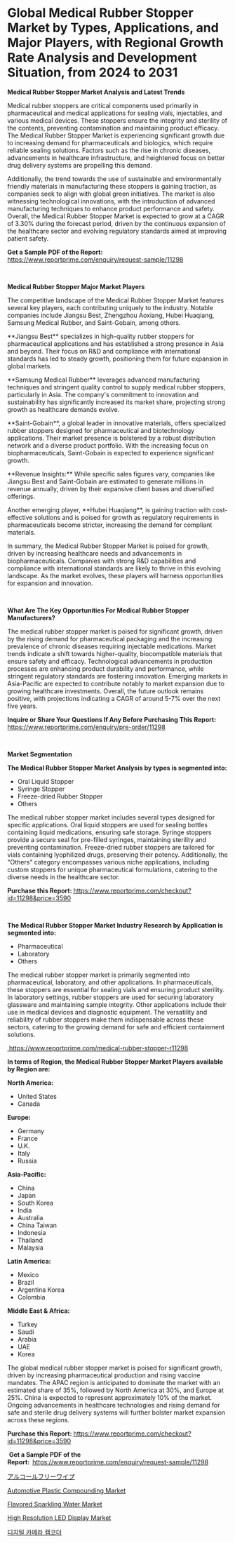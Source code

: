 <p><h1>Global Medical Rubber Stopper Market by Types, Applications, and Major Players, with Regional Growth Rate Analysis and Development Situation, from 2024 to 2031</h1></p><p><strong>Medical Rubber Stopper Market Analysis and Latest Trends</strong></p>
<p><p>Medical rubber stoppers are critical components used primarily in pharmaceutical and medical applications for sealing vials, injectables, and various medical devices. These stoppers ensure the integrity and sterility of the contents, preventing contamination and maintaining product efficacy. The Medical Rubber Stopper Market is experiencing significant growth due to increasing demand for pharmaceuticals and biologics, which require reliable sealing solutions. Factors such as the rise in chronic diseases, advancements in healthcare infrastructure, and heightened focus on better drug delivery systems are propelling this demand.</p><p>Additionally, the trend towards the use of sustainable and environmentally friendly materials in manufacturing these stoppers is gaining traction, as companies seek to align with global green initiatives. The market is also witnessing technological innovations, with the introduction of advanced manufacturing techniques to enhance product performance and safety. Overall, the Medical Rubber Stopper Market is expected to grow at a CAGR of 3.30% during the forecast period, driven by the continuous expansion of the healthcare sector and evolving regulatory standards aimed at improving patient safety.</p></p>
<p><strong>Get a Sample PDF of the Report:&nbsp;</strong> <a href="https://www.reportprime.com/enquiry/request-sample/11298">https://www.reportprime.com/enquiry/request-sample/11298</a></p>
<p>&nbsp;</p>
<p><strong>Medical Rubber Stopper Major Market Players</strong></p>
<p><p>The competitive landscape of the Medical Rubber Stopper Market features several key players, each contributing uniquely to the industry. Notable companies include Jiangsu Best, Zhengzhou Aoxiang, Hubei Huaqiang, Samsung Medical Rubber, and Saint-Gobain, among others.</p><p>**Jiangsu Best** specializes in high-quality rubber stoppers for pharmaceutical applications and has established a strong presence in Asia and beyond. Their focus on R&D and compliance with international standards has led to steady growth, positioning them for future expansion in global markets.</p><p>**Samsung Medical Rubber** leverages advanced manufacturing techniques and stringent quality control to supply medical rubber stoppers, particularly in Asia. The company's commitment to innovation and sustainability has significantly increased its market share, projecting strong growth as healthcare demands evolve.</p><p>**Saint-Gobain**, a global leader in innovative materials, offers specialized rubber stoppers designed for pharmaceutical and biotechnology applications. Their market presence is bolstered by a robust distribution network and a diverse product portfolio. With the increasing focus on biopharmaceuticals, Saint-Gobain is expected to experience significant growth.</p><p>**Revenue Insights:** While specific sales figures vary, companies like Jiangsu Best and Saint-Gobain are estimated to generate millions in revenue annually, driven by their expansive client bases and diversified offerings.</p><p>Another emerging player, **Hubei Huaqiang**, is gaining traction with cost-effective solutions and is poised for growth as regulatory requirements in pharmaceuticals become stricter, increasing the demand for compliant materials.</p><p>In summary, the Medical Rubber Stopper Market is poised for growth, driven by increasing healthcare needs and advancements in biopharmaceuticals. Companies with strong R&D capabilities and compliance with international standards are likely to thrive in this evolving landscape. As the market evolves, these players will harness opportunities for expansion and innovation.</p></p>
<p>&nbsp;</p>
<p><strong>What Are The Key Opportunities For Medical Rubber Stopper Manufacturers?</strong></p>
<p><p>The medical rubber stopper market is poised for significant growth, driven by the rising demand for pharmaceutical packaging and the increasing prevalence of chronic diseases requiring injectable medications. Market trends indicate a shift towards higher-quality, biocompatible materials that ensure safety and efficacy. Technological advancements in production processes are enhancing product durability and performance, while stringent regulatory standards are fostering innovation. Emerging markets in Asia-Pacific are expected to contribute notably to market expansion due to growing healthcare investments. Overall, the future outlook remains positive, with projections indicating a CAGR of around 5-7% over the next five years.</p></p>
<p><strong>Inquire or Share Your Questions If Any Before Purchasing This Report:</strong> <a href="https://www.reportprime.com/enquiry/pre-order/11298">https://www.reportprime.com/enquiry/pre-order/11298</a></p>
<p>&nbsp;</p>
<p><strong>Market Segmentation</strong></p>
<p><strong>The Medical Rubber Stopper Market Analysis by types is segmented into:</strong></p>
<p><ul><li>Oral Liquid Stopper</li><li>Syringe Stopper</li><li>Freeze-dried Rubber Stopper</li><li>Others</li></ul></p>
<p><p>The medical rubber stopper market includes several types designed for specific applications. Oral liquid stoppers are used for sealing bottles containing liquid medications, ensuring safe storage. Syringe stoppers provide a secure seal for pre-filled syringes, maintaining sterility and preventing contamination. Freeze-dried rubber stoppers are tailored for vials containing lyophilized drugs, preserving their potency. Additionally, the "Others" category encompasses various niche applications, including custom stoppers for unique pharmaceutical formulations, catering to the diverse needs in the healthcare sector.</p></p>
<p><strong>Purchase this Report:&nbsp;</strong><a href="https://www.reportprime.com/checkout?id=11298&price=3590">https://www.reportprime.com/checkout?id=11298&price=3590</a></p>
<p>&nbsp;</p>
<p><strong>The Medical Rubber Stopper Market Industry Research by Application is segmented into:</strong></p>
<p><ul><li>Pharmaceutical</li><li>Laboratory</li><li>Others</li></ul></p>
<p><p>The medical rubber stopper market is primarily segmented into pharmaceutical, laboratory, and other applications. In pharmaceuticals, these stoppers are essential for sealing vials and ensuring product sterility. In laboratory settings, rubber stoppers are used for securing laboratory glassware and maintaining sample integrity. Other applications include their use in medical devices and diagnostic equipment. The versatility and reliability of rubber stoppers make them indispensable across these sectors, catering to the growing demand for safe and efficient containment solutions.</p></p>
<p><a href="https://www.reportprime.com/medical-rubber-stopper-r11298">&nbsp;https://www.reportprime.com/medical-rubber-stopper-r11298</a></p>
<p><strong>In terms of Region, the Medical Rubber Stopper Market Players available by Region are:</strong></p>
<p>
    <p> <strong> North America: </strong>
        <ul>
            <li>United States</li>
            <li>Canada</li>
        </ul>
        </p> 
    <p> <strong> Europe: </strong>
        <ul>
            <li>Germany</li>
            <li>France</li>
            <li>U.K.</li>
            <li>Italy</li>
            <li>Russia</li>
        </ul>
        </p> 
    <p> <strong> Asia-Pacific: </strong>
        <ul>
            <li>China</li>
            <li>Japan</li>
            <li>South Korea</li>
            <li>India</li>
            <li>Australia</li>
            <li>China Taiwan</li>
            <li>Indonesia</li>
            <li>Thailand</li>
            <li>Malaysia</li>
        </ul>
        </p> 
    <p> <strong> Latin America: </strong>
        <ul>
            <li>Mexico</li>
            <li>Brazil</li>
            <li>Argentina Korea</li>
            <li>Colombia</li>
        </ul>
        </p> 
    <p> <strong> Middle East & Africa: </strong>
        <ul>
            <li>Turkey</li>
            <li>Saudi</li>
            <li>Arabia</li>
            <li>UAE</li>
            <li>Korea</li>
        </ul>
    </p>
    </p>
<p><p>The global medical rubber stopper market is poised for significant growth, driven by increasing pharmaceutical production and rising vaccine mandates. The APAC region is anticipated to dominate the market with an estimated share of 35%, followed by North America at 30%, and Europe at 25%. China is expected to represent approximately 10% of the market. Ongoing advancements in healthcare technologies and rising demand for safe and sterile drug delivery systems will further bolster market expansion across these regions.</p></p>
<p><strong>Purchase this Report: </strong><a href="https://www.reportprime.com/checkout?id=11298&price=3590">https://www.reportprime.com/checkout?id=11298&price=3590</a></p>
<p>&nbsp;<strong>Get a Sample PDF of the Report:&nbsp;&nbsp;</strong><a href="https://www.reportprime.com/enquiry/request-sample/11298">https://www.reportprime.com/enquiry/request-sample/11298</a></p>
<p><strong></strong></p>
<p><p><a href="https://medium.com/@claudekluttzyvh/alcohol-free-wipes-market-%E3%81%AF-%E3%82%B3%E3%82%B9%E3%83%88%E7%AE%A1%E7%90%86%E3%81%A8%E5%8A%B9%E7%8E%87%E5%90%91%E4%B8%8A%E3%82%92%E5%84%AA%E5%85%88%E3%81%97%E3%81%BE%E3%81%99-%E3%81%95%E3%82%89%E3%81%AB-%E5%A0%B1%E5%91%8A%E6%9B%B8%E3%81%AF%E5%B8%82%E5%A0%B4%E3%81%AE%E9%9C%80%E8%A6%81%E9%9D%A2%E3%81%A8%E4%BE%9B%E7%B5%A6%E9%9D%A2%E3%81%AE%E4%B8%A1%E6%96%B9%E3%82%92%E3%82%AB%E3%83%90%E3%83%BC%E3%81%97%E3%81%A6%E3%81%84%E3%81%BE%E3%81%99-alcohol-free-wipes-537c79906b00">アルコールフリーワイプ</a></p><p><a href="https://issuu.com/reportprime-2/docs/automotive-plastic-compounding-mark_791350ac4709ef">Automotive Plastic Compounding Market</a></p><p><a href="https://github.com/elizabethdagraca/Market-Research-Report-List-5/blob/main/flavored-sparkling-water-market.md">Flavored Sparkling Water Market</a></p><p><a href="https://github.com/MarlinNader2023/Market-Research-Report-List-1/blob/main/high-resolution-led-display-market.md">High Resolution LED Display Market</a></p><p><a href="https://medium.com/@laurance99/%EC%84%B8%EA%B3%84-digital-camera-camcorders-market-%EC%9D%80-2024%EC%97%90%EC%84%9C-2031%EB%A1%9C-%EC%97%B0%ED%8F%89%EA%B7%A0-%EC%A6%9D%EA%B0%80%EC%9C%A8%EC%9D%84-%EB%B3%B4%EC%9D%BC-%EA%B2%83%EC%9C%BC%EB%A1%9C-%EC%98%88%EC%83%81%EB%90%A9%EB%8B%88%EB%8B%A4-d8d207dc5927">디지털 카메라 캠코더</a></p></p>